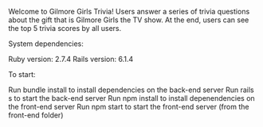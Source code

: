 Welcome to Gilmore Girls Trivia! Users answer a series of trivia questions about the gift that is Gilmore Girls the TV show. At the end, users can see the top 5 trivia scores by all users.

System dependencies:

Ruby version: 2.7.4
Rails version: 6.1.4

To start:

Run bundle install to install dependencies on the back-end server
Run rails s to start the back-end server
Run npm install to install depenendencies on the front-end server
Run npm start to start the front-end server (from the front-end folder)
